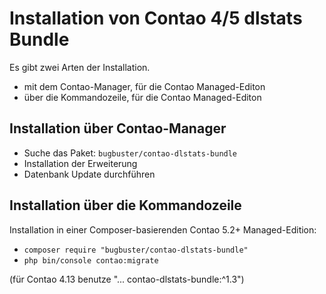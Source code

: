 # Installation von Contao 4/5 dlstats Bundle

Es gibt zwei Arten der Installation.

* mit dem Contao-Manager, für die Contao Managed-Editon
* über die Kommandozeile, für die Contao Managed-Editon


## Installation über Contao-Manager

* Suche das Paket: `bugbuster/contao-dlstats-bundle`
* Installation der Erweiterung
* Datenbank Update durchführen


## Installation über die Kommandozeile

Installation in einer Composer-basierenden Contao 5.2+ Managed-Edition:

* `composer require "bugbuster/contao-dlstats-bundle"`
* `php bin/console contao:migrate`

(für Contao 4.13 benutze "... contao-dlstats-bundle:^1.3")